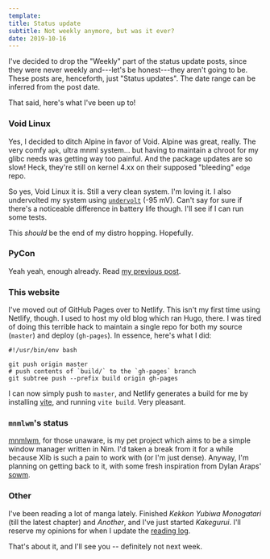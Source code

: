 ```yaml
---
template:
title: Status update
subtitle: Not weekly anymore, but was it ever?
date: 2019-10-16
---
```


I've decided to drop the "Weekly" part of the status update posts, since
they were never weekly and---let's be honest---they aren't going to be.
These posts are, henceforth, just "Status updates". The date range can
be inferred from the post date.

That said, here's what I've been up to!

### Void Linux

Yes, I decided to ditch Alpine in favor of Void. Alpine was great,
really. The very comfy `apk`, ultra mnml system... but having to
maintain a chroot for my glibc needs was getting way too painful. And
the package updates are so slow! Heck, they're still on kernel 4.xx on
their supposed "bleeding" `edge` repo.

So yes, Void Linux it is. Still a very clean system. I'm loving it.
I also undervolted my system using [`undervolt`](https://github.com/georgewhewell/undervolt)
(-95 mV). Can't say for sure if there's a noticeable difference in
battery life though. I'll see if I can run some tests.

This _should_ be the end of my distro hopping. Hopefully.

### PyCon

Yeah yeah, enough already. Read [my previous post](/blog/pycon-wrap-up).

### This website

I've moved out of GitHub Pages over to Netlify. This isn't my first time
using Netlify, though. I used to host my old blog which ran Hugo, there.
I was tired of doing this terrible hack to maintain a single repo for
both my source (`master`) and deploy (`gh-pages`). In essence, here's
what I did:

```shell
#!/usr/bin/env bash

git push origin master
# push contents of `build/` to the `gh-pages` branch
git subtree push --prefix build origin gh-pages
```

I can now simply push to `master`, and Netlify generates a build for me
by installing [vite](https://github.com/icyphox/vite), and running `vite
build`. Very pleasant.

### `mnmlwm`'s status

[mnmlwm](https://github.com/minimalwm/minimal), for those unaware, is my pet project which aims to be a simple
window manager written in Nim. I'd taken a break from it for a while
because Xlib is such a pain to work with (or I'm just dense). Anyway,
I'm planning on getting back to it, with some fresh inspiration from
Dylan Araps' [sowm](https://github.com/dylanaraps/sowm).

### Other

I've been reading a lot of manga lately. Finished _Kekkon Yubiwa
Monogatari_ (till the latest chapter) and _Another_, and I've just
started _Kakegurui_. I'll reserve my opinions for when I update the
[reading log](/reading).

That's about it, and I'll see you -- definitely not next week.
